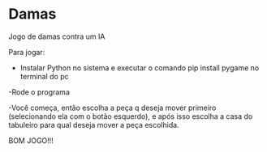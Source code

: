 # Damas
Jogo de damas contra um IA

Para jogar:




- Instalar Python no sistema e executar o comando pip install pygame no terminal do pc




-Rode o programa 




-Você começa, então escolha a peça q deseja mover primeiro (selecionando ela com o botão esquerdo), e após isso escolha a casa do tabuleiro para qual deseja mover a peça escolhida.






BOM JOGO!!!
